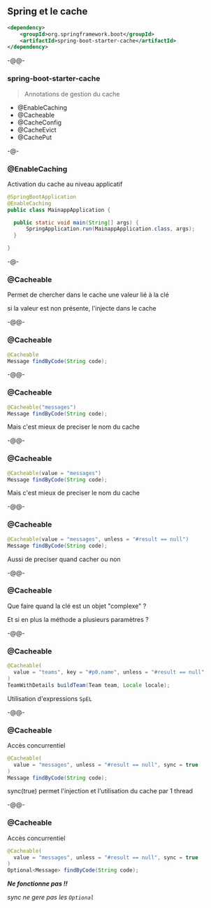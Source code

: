 ## Spring et le cache

```xml
<dependency>
    <groupId>org.springframework.boot</groupId>
    <artifactId>spring-boot-starter-cache</artifactId>
</dependency>
```
-@@-

### spring-boot-starter-cache

> Annotations de gestion du cache

* @EnableCaching <!-- .element: class="fragment" -->
* @Cacheable <!-- .element: class="fragment" -->
* @CacheConfig <!-- .element: class="fragment" -->
* @CacheEvict<!-- .element: class="fragment" -->
* @CachePut<!-- .element: class="fragment" -->

-@-

### @EnableCaching

Activation du cache au niveau applicatif

```java
@SpringBootApplication
@EnableCaching
public class MainappApplication {

  public static void main(String[] args) {
      SpringApplication.run(MainappApplication.class, args);
  }

}
```
<!-- .element: class="fragment" -->

-@-

### @Cacheable

Permet de chercher dans le cache une valeur lié à la clé

si la valeur est non présente, l'injecte dans le cache

-@@-

### @Cacheable

```java
@Cacheable
Message findByCode(String code);
```

-@@-

### @Cacheable

```java
@Cacheable("messages")
Message findByCode(String code);
```

Mais c'est mieux de preciser le nom du cache

-@@-

### @Cacheable

```java
@Cacheable(value = "messages")
Message findByCode(String code);
```

Mais c'est mieux de preciser le nom du cache

-@@-

### @Cacheable

```java
@Cacheable(value = "messages", unless = "#result == null")
Message findByCode(String code);
```

Aussi de preciser quand cacher ou non

-@@-

### @Cacheable

Que faire quand la clé est un objet "complexe" ?

Et si en plus la méthode a plusieurs paramètres ?

-@@-

### @Cacheable

```java
@Cacheable(
  value = "teams", key = "#p0.name", unless = "#result == null"
)
TeamWithDetails buildTeam(Team team, Locale locale);
```

Utilisation d'expressions `SpEL` 

-@@-

### @Cacheable

Accès concurrentiel

```java
@Cacheable(
  value = "messages", unless = "#result == null", sync = true
)
Message findByCode(String code);
```

sync(true) permet l'injection et l'utilisation du cache par 1 thread


-@@-

### @Cacheable

Accès concurrentiel

```java
@Cacheable(
  value = "messages", unless = "#result == null", sync = true
)
Optional<Message> findByCode(String code);
```

***Ne fonctionne pas !!***<!-- .element: style="color: crimson" -->

*sync ne gere pas les `Optional`*

